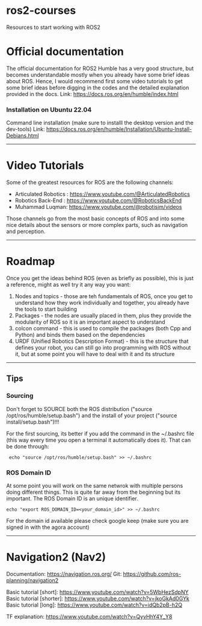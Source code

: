 # ros2-courses
Resources to start working with ROS2

# Official documentation
The official documentation for ROS2 Humble has a very good structure, but becomes understandable mostly when you already have some brief ideas about ROS. 
Hence, I would recommend first some video tutorials to get some brief ideas before digging in the codes and the detailed explanation provided in the docs.
Link: https://docs.ros.org/en/humble/index.html

### Installation on Ubuntu 22.04
Command line installation (make sure to installl the desktop version and the dev-tools)
Link: https://docs.ros.org/en/humble/Installation/Ubuntu-Install-Debians.html

---

# Video Tutorials
Some of the greatest resources for ROS are the following channels:
- Articulated Robotics : https://www.youtube.com/@ArticulatedRobotics
- Robotics Back-End : https://www.youtube.com/@RoboticsBackEnd
- Muhammad Luqman: https://www.youtube.com/@robotisim/videos

Those channels go from the most basic concepts of ROS and into some nice details about the sensors or more complex parts, such as navigation and perception.

---

# Roadmap
Once you get the ideas behind ROS (even as briefly as possible), this is just a reference, might as well try it any way you want:
1. Nodes and topics - those are teh fundamentals of ROS, once you get to understand how they work individually and together, you already have the tools to start building
2. Packages - the nodes are usually placed in them, plus they provide the modularity of ROS so it is an important aspect to understand
3. colcon command - this is used to compile the packages (both Cpp and Python) and binds them based on the dependencies
4. URDF (Unified Robotics Description Format) - this is the structure that defines your robot, you can still go into programming with ROS without it, but at some point you will have to deal with it and its structure

---

## Tips
### Sourcing
Don't forget to SOURCE both the ROS distribution ("source /opt/ros/humble/setup.bash") and the install of your project ("source install/setup.bash")!!!

For the first sourcing, its better if you add the command in the ~/.bashrc file (this way every time you open a terminal it automatically does it).
That can be done through:
```
 echo "source /opt/ros/humble/setup.bash" >> ~/.bashrc
```
### ROS Domain ID
At some point you will work on the same netwrok with multiple persons doing different things. 
This is quite far away from the beginning but its important. The ROS Domain ID is an unique identifier.
```
echo "export ROS_DOMAIN_ID=<your_domain_id>" >> ~/.bashrc
```
For the domain id available please check google keep (make sure you are signed in with the agora account)

---

# Navigation2 (Nav2)

Documentation: https://navigation.ros.org/
Git: https://github.com/ros-planning/navigation2

Basic tutorial [short]: https://www.youtube.com/watch?v=5WbHezSdpNY
Basic tutorial [shorter]: https://www.youtube.com/watch?v=jkoGkAd0GYk
Basic tutorial [long]: https://www.youtube.com/watch?v=idQb2pB-h2Q

TF explanation: https://www.youtube.com/watch?v=QyvHhY4Y_Y8
